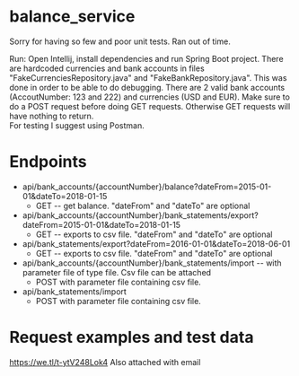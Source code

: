 # balance_service

Sorry for having so few and poor unit tests. Ran out of time.

Run:
Open Intellij, install dependencies and run Spring Boot project.
There are hardcoded currencies and bank accounts in files "FakeCurrenciesRepository.java" and "FakeBankRepository.java". This was done in order to be able to do debugging. There are 2 valid bank accounts (AccoutNumber: 123 and 222) and currencies (USD and EUR). 
Make sure to do a POST request before doing GET requests. Otherwise GET requests will have nothing to return.   
For testing I suggest using Postman.

# Endpoints
- api/bank_accounts/{accountNumber}/balance?dateFrom=2015-01-01&dateTo=2018-01-15 
	- GET -- get balance. "dateFrom" and "dateTo" are optional
- api/bank_accounts/{accountNumber}/bank_statements/export?dateFrom=2015-01-01&dateTo=2018-01-15 
	- GET -- exports to csv file. "dateFrom" and "dateTo" are optional
- api/bank_statements/export?dateFrom=2016-01-01&dateTo=2018-06-01
	- GET -- exports to csv file. "dateFrom" and "dateTo" are optional
- api/bank_accounts/{accountNumber}/bank_statements/import -- with parameter file of type file. Csv file can be attached
  - POST with parameter file containing csv file.
- api/bank_statements/import
  - POST with parameter file containing csv file.
  
# Request examples and test data
https://we.tl/t-ytV248Lok4
Also attached with email


